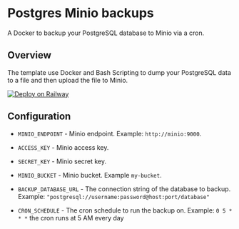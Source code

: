 # Postgres Minio backups

A Docker to backup your PostgreSQL database to Minio via a cron.

## Overview

The template use Docker and Bash Scripting to dump your PostgreSQL data to a file and then upload the file to Minio.

[![Deploy on Railway](https://railway.app/button.svg)](https://railway.com/template/7VQo0T)

## Configuration

- `MINIO_ENDPOINT` - Minio endpoint. Example: `http://minio:9000`.

- `ACCESS_KEY` - Minio access key.

- `SECRET_KEY` - Minio secret key.

- `MINIO_BUCKET` - Minio bucket. Example `my-bucket`.

- `BACKUP_DATABASE_URL` - The connection string of the database to backup. Example: `"postgresql://username:password@host:port/database"`

- `CRON_SCHEDULE` - The cron schedule to run the backup on. Example: `0 5 * * *` the cron runs at 5 AM every day
